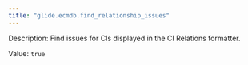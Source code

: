 ```yaml
---
title: "glide.ecmdb.find_relationship_issues"
---
```


Description: Find issues for CIs displayed in the CI Relations formatter.

Value: `true`